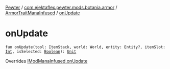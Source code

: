 [Pewter](../../index.md) / [com.ejektaflex.pewter.mods.botania.armor](../index.md) / [ArmorTraitManaInfused](index.md) / [onUpdate](./on-update.md)

# onUpdate

`fun onUpdate(tool: ItemStack, world: World, entity: Entity?, itemSlot: `[`Int`](https://kotlinlang.org/api/latest/jvm/stdlib/kotlin/-int/index.html)`, isSelected: `[`Boolean`](https://kotlinlang.org/api/latest/jvm/stdlib/kotlin/-boolean/index.html)`): `[`Unit`](https://kotlinlang.org/api/latest/jvm/stdlib/kotlin/-unit/index.html)

Overrides [IModManaInfused.onUpdate](../../com.ejektaflex.pewter.shared.methods/-i-mod-mana-infused/on-update.md)

